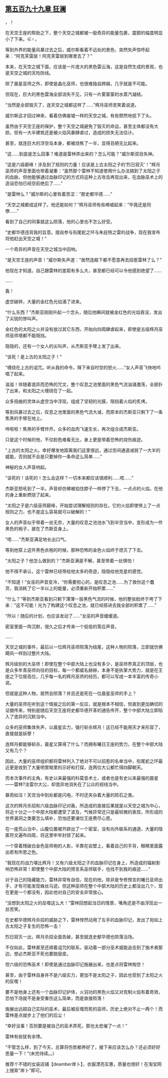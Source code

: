 ## [第五百九十九章 狂澜](https://www.xxbiquge.com/11_11222/8970557.html)


  >

  ，！

  在天空王座的帮助之下，整个天空之城都被一股奇异的能量包裹，震颤的幅度明显小了下来。∈♀，

  等到外界的能量风暴过去之后，威尔斯看着不远处的景色，突然失声惊呼起来：“阿克芙雷层！阿克芙雷层到哪里去了？”

  本来，在天空之城下面，应该是一片庞大的黑色雷云海，这是自然生成的景观，也是天空之城的天险防线。

  除了晨星巫师之外，即使是晶化巫师，也很难独自跨越，几乎就是不可能。

  但现在，巨大的黑色雷海全部消失不见，只有一片雾蒙蒙的水蒸汽凝结。

  “当然是全部毁灭了，连天空之城都这样了……”辉月巫师苦笑着说道。

  威尔斯这才回过神来，看着仿佛废墟一样的天空之城，有些颓然地低下了头。

  虽然由于天空王座的保护，整个天空之城避免了毁灭的命运，甚至主体都没有大损，但有一大半建筑还是被火焰风暴肆虐过，造成的损失无法估计。

  甚至，就连巨大的浮空岛本身，都被烧焦了一半，显得丑陋无比起来。

  “这……到底是怎么回事？难道是雷林弄出来的？怎么可能？”威尔斯双目失神。

  “这是六级巅峰！涉及到了规则的力量！应该是上古太阳之子的‘烈日寂灭’！”辉月巫师的声音里面也带着凝重：“虽然那个雷林不知道使用什么办法搞到了太阳之子的血脉，但他能够通过血脉印记的方式将这种上古攻击再现出来，在血脉巫术上的造诣恐怕已经空前绝后了……”

  “是雷林么？”威尔斯的心里有着苦涩：“那史都华德……”

  “天空之城都成这样了。他还能如何？”辉月巫师有些唏嘘起来：“毕竟还是同僚……”

  看到了自己的同事就这么陨落，他的心里也不怎么好受。

  “史都华德违背我的旨意。擅自参与衔尾蛇之环与朱庇特之雷的战争，现在我宣布将他赶出天空之城！”

  一个奇异的声音在天空之城当中回响。

  “是天空王座的声音！”威尔斯失声道：“居然连殿下都不愿意再去招惹雷林了么？”

  他现在才知道。自己跟雷林的差距有多么大，甚至都已经可以令他感到绝望了……

  ……

  轰！

  虚空破碎，大量的金红色光焰涌了进来。

  “什么东西？”杰斯亚刚刚升起一个念头，随后他瞬间就被金红色的光焰吞没，发出了尖锐的惨叫声。

  金红色的太阳之火并没有放过其它东西，开始向四周肆虐起来，即使是五级辉月巫师巫师塔都不能阻挡。

  隐隐的，还有一个女人的尖叫声，从杰斯亚手臂上发了出来。

  “该死！是上古的太阳之子！”

  “缠绕在上古的诅咒。听从我的命令，降下来自时空的怒火……”女人声音飞快地吟唱了起来。

  滋滋！伴随着诡异而恐怖的咒文，整个叹息之池里面的黑色气流汹涌激荡，全部扑了出来，和太阳之火缠绕在了一起。

  众多扭曲的灵体从虚空当中浮现，组成了坚韧的光膜，阻挡着火焰的炙烤。

  等到风暴过去之后，叹息之池里面的黑色气流大减，而原本的杰斯亚只剩下了一条焦黑的手臂在地上。

  哗啦啦！焦黑的手臂炸开。众多的血肉飞速生长，再次组合成杰斯亚。

  只是这个时候的他，不仅脸色难看无比，身上更是带着恐怖的烧伤痕迹。

  “上古的太阳之火。幸好爆发地距离我们这里很远，通过空间通道减弱了一大半的威能，否则就不会是只要掉你一条命这么简单……”

  神秘的女人声音响起。

  “该死的！该死的！怎么会这样？一切本来都应该很顺利……唔……”

  杰斯亚怒吼到了一半。声音却仿佛被掐住脖子一样停了下去，一点点的火焰。在他的身上重新燃烧了起来。

  “太阳之子是六级巫师巅峰，开始尝试理解规则的存在。它的火焰即使带上了一点规则之力，也不是这么容易就可以破解的！”

  女人的声音似乎带着一丝无奈，大量的叹息之池池水飞到半空当中，变形成为一件黑色的袍子，披在了杰斯亚身上。

  “唔……”杰斯亚满足地长出口气。

  等到他穿上这件黑色衣袍的时候，那种恐怖的金色火焰终于熄灭了下去。

  “太阳之子？他怎么做到的？”杰斯亚满是不解，甚至带着一丝惧怕！

  他不得不承认，这个雷林已经带给他太多的奇迹，隐隐给他克星的感觉。

  “不知道！”女巫的声音变冷，“你需要担心的，是叹息之池……为了救你这个蠢货，我消耗了它一半以上的能量，必须重新开始积累……”

  “什么？”等到杰斯亚看到只剩下薄薄一层黑色气流的时候，他的整张脸终于垮了下来：“这不可能！光为了构建这个叹息之池，就已经搭进去我全部的积累了……”

  “所以！随后的计划，也应该发动了……”女巫的声音缓缓道。

  密室里面一阵沉默，很久之后才传来一个低低的答应声音。

  ……

  天空之城的事件，最后以一位辉月巫师陨落为结尾，这种人物的陨落，立即就仿佛飓风一样刮过整片大陆。

  辉月级别的大巫师！即使在整个中部大陆上也没有多少，是巫师界真正的顶层，也是众多年青巫师向往的目标，每一个都威名赫赫，本身不是执掌大势力，就是在王座之下位居高位，几乎每一名的辉月巫师的经历，都可以写成一本丰富的传奇小说。

  但就是这种人物，居然会陨落？并且还是死在一位晨星巫师的手上？

  大量的巫师在听到这个情报之后的第一反应，就是根本不相信，但直到更加确切的证据传来，特别是随后天空王座将史都华德开革的通告传开，整个中部大陆立即陷入了诡异的沉默当中。

  众多的巫师集体失声，以晨星实力，强行斩杀辉月！这已经不能用天才来形容了，直接就是妖孽！

  连辉月都能够斩杀，晨星又算得了什么？而拥有曦日王座的势力，在整个中部大陆又有几个？

  因此，大量的巫师组织都将雷林列入了绝对不可以招惹的名单当中，衔尾蛇之环最近更是收到了大量明里暗里的示好和打探，连两位大公都忙得四脚朝天。

  而本次事件的主角，有史以来最强的科莫音术士，或者也是有史以来最强的晨星——雷林?法雷尔大公，却诡异地消失在了公众的视线当中。

  暴雨如注！天空当中到处都是闪电，不时还夹杂着大量的陨石之类。

  这次的辉月杀招和六级血脉印记对轰，所造成的直接后果就是以天空之城为中心，将近十分之一个中部大陆都遭受了波及，气候异常还只是最轻微的表现，所形成的世界漏洞之类要怎么填补，恐怕还要诸位王座费尽心思。

  在一座荒山当中，山腹位置被开辟出了一个密室，没有向外联系的通道，大量的隐匿符文遍布四周，将这里牢牢封锁了起来。

  一个穿着残破白金色巫师袍的人影，半靠在岩壁上，看着自己的手背，眼睛里面露出若有所思之色。

  “我现在的战力堪比辉月！又有六级太阳之子的血脉印记在身上，所造成的辐射影响恐怖非常！即使整个中部大陆的预言系巫师联手，也找不到我的痕迹……”

  对于自己的隐藏能力，雷林非常有自信，现在的他，除非是专修预言的曦日巫师出手，才有可能发现蛛丝马迹。但这种巫师在整个中部大陆的历史上都没出几个，现在更是一个都没有，因此他对自己的安全非常放心。

  “没想到太阳之火的反噬这么大！”雷林回想起当日的情景，嘴角还是不由浮现出一丝苦笑。

  在史都华德辉月杀招的威胁之下，雷林悍然动用了左手的血脉印记，发出了宛如上古太阳之子复生的恐怖一击！

  烈日寂灭一出，辉月杀招全面告破，甚至就连史都华德也陨落当场。

  不仅如此，雷林甚至还顺着诅咒的联系，驱动着一部分巫术威能追击到了施术者那边，想必杰斯亚不死也要脱层皮。

  但六级的恐怖巫术！即使是通过血脉印记施展出来，也差点将雷林掏空！

  甚至，由于雷林自身并不是六级实力，更加不是太阳之子，因此也受到了太阳之火的反噬！

  要不是他身上还有一个血脉印记护体，火羽功的黑色火焰又对克制火焰有着奇效，恐怕下场就不是身受重伤这么简单，而是直接陨落！

  施展出远超自己实际的巫术，最后被反噬而死的巫师，历史上绝对不止一两个！而雷林差点就步上了他们的后尘！

  “幸好没事！否则要是被自己的巫术弄死，那也太悲催了一点！”

  雷林有些犹有余悸。

  “不管怎么样，到了今天，总算将伤势都养好了，接下来应该怎么办？还必须好好思量一下！”(未完待续。。)

  推荐个不错的女装店铺【deamber岸卜】，衣服漂亮实惠，质量也很好！在淘宝网上搜索“岸卜”即可。

  
